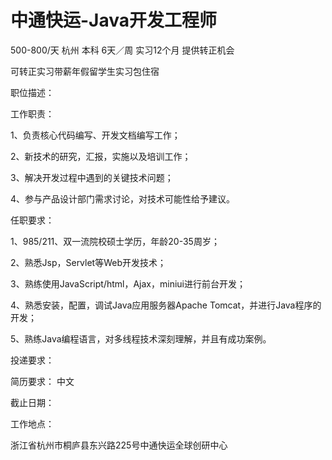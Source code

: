 # 中通快运-Java开发工程师

500-800/天 杭州 本科 6天／周 实习12个月 提供转正机会

可转正实习带薪年假留学生实习包住宿

职位描述：

工作职责：

1、负责核心代码编写、开发文档编写工作；

2、新技术的研究，汇报，实施以及培训工作；

3、解决开发过程中遇到的关键技术问题；

4、参与产品设计部门需求讨论，对技术可能性给予建议。

任职要求：

1、985/211、双一流院校硕士学历，年龄20-35周岁；

2、熟悉Jsp，Servlet等Web开发技术；

3、熟练使用JavaScript/html，Ajax，miniui进行前台开发；

4、熟悉安装，配置，调试Java应用服务器Apache Tomcat，并进行Java程序的开发；

5、熟练Java编程语言，对多线程技术深刻理解，并且有成功案例。

投递要求：

简历要求： 中文

截止日期：

工作地点：

浙江省杭州市桐庐县东兴路225号中通快运全球创研中心